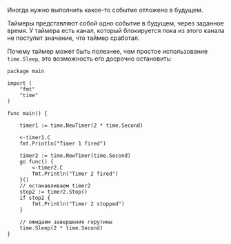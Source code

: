 
Иногда нужно выполнить какое-то событие отложено в будущем.

Таймеры представляют собой одно событие в будущем, через заданное время. 
У таймера есть канал, который блокируется пока из этого канала не поступит значение, что таймер сработал.

Почему таймер может быть полезнее, чем простое использование `time.Sleep`, это возможность его досрочно остановить:
```run-go
package main

import (
    "fmt"
    "time"
)

func main() {

    timer1 := time.NewTimer(2 * time.Second)

    <-timer1.C
    fmt.Println("Timer 1 fired")

    timer2 := time.NewTimer(time.Second)
    go func() {
        <-timer2.C
        fmt.Println("Timer 2 fired")
    }()
	// останавливаем timer2
    stop2 := timer2.Stop()
    if stop2 {
        fmt.Println("Timer 2 stopped")
    }

	// ожидаем завершения горутины
    time.Sleep(2 * time.Second)
}
```
